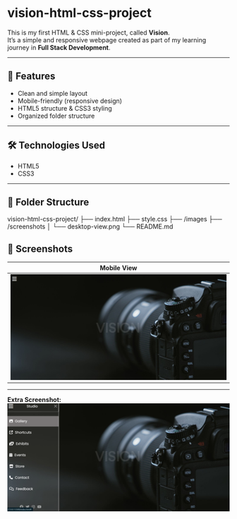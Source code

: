 # vision-html-css-project

This is my first HTML & CSS mini-project, called **Vision**.  
It’s a simple and responsive webpage created as part of my learning journey in **Full Stack Development**.

---

## 📌 Features
- Clean and simple layout
- Mobile-friendly (responsive design)
- HTML5 structure & CSS3 styling
- Organized folder structure

---

## 🛠️ Technologies Used
- HTML5
- CSS3

---

## 📂 Folder Structure
vision-html-css-project/
├── index.html
├── style.css
├── /images
├── /screenshots
│ └── desktop-view.png
└── README.md
## 📸 Screenshots

| Mobile View |
|-------------|
| ![Desktop](Screenshot%202025-07-27%20004635.png) | ![Mobile](Screenshot%202025-07-27%20004648.png) |

---

**Extra Screenshot:**
![Extra](Screenshot%202025-07-27%20004703.png)

